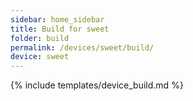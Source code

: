 ```yaml
---
sidebar: home_sidebar
title: Build for sweet
folder: build
permalink: /devices/sweet/build/
device: sweet
---
```

{% include templates/device_build.md %}
